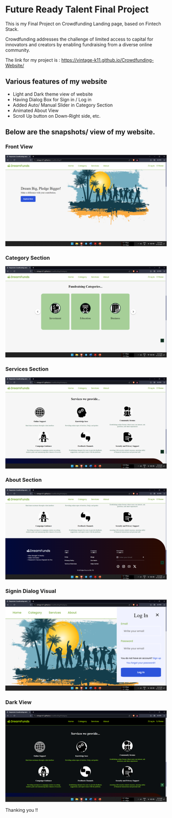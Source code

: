 
# Future Ready Talent Final Project

This is my Final Project on Crowdfunding Landing page, based on Fintech Stack.

Crowdfunding addresses the challenge of limited access to capital for innovators and creators by enabling fundraising from a diverse online community.

The link for my project is : https://vintage-k11.github.io/Crowdfunding-Website/

## Various features of my website

- Light and Dark theme view of website
- Having Dialog Box for Sign in / Log in
- Added Auto/ Manual Slider in Category Section
- Animated About View
- Scroll Up button on Down-Right side, etc.

## Below are the snapshots/ view of my website.

### Front View
![Front View](https://github.com/Vintage-K11/Crowdfunding-Website/blob/main/Screenshot%20(80).png?raw=true)

### Category Section
![Slider Section](https://github.com/Vintage-K11/Crowdfunding-Website/blob/main/Screenshot%20(81).png?raw=true)

### Services Section
![Services Section](https://github.com/Vintage-K11/Crowdfunding-Website/blob/main/Screenshot%20(82).png?raw=true)

### About Section
![About Section](https://github.com/Vintage-K11/Crowdfunding-Website/blob/main/Screenshot%20(83).png?raw=true)

### Signin Dialog Visual
![Sign In Dialog box](https://github.com/Vintage-K11/Crowdfunding-Website/blob/main/Screenshot%20(84).png?raw=true)

### Dark View
![Dark Theme View](https://github.com/Vintage-K11/Crowdfunding-Website/blob/main/Screenshot%20(85).png?raw=true)

Thanking you !!
